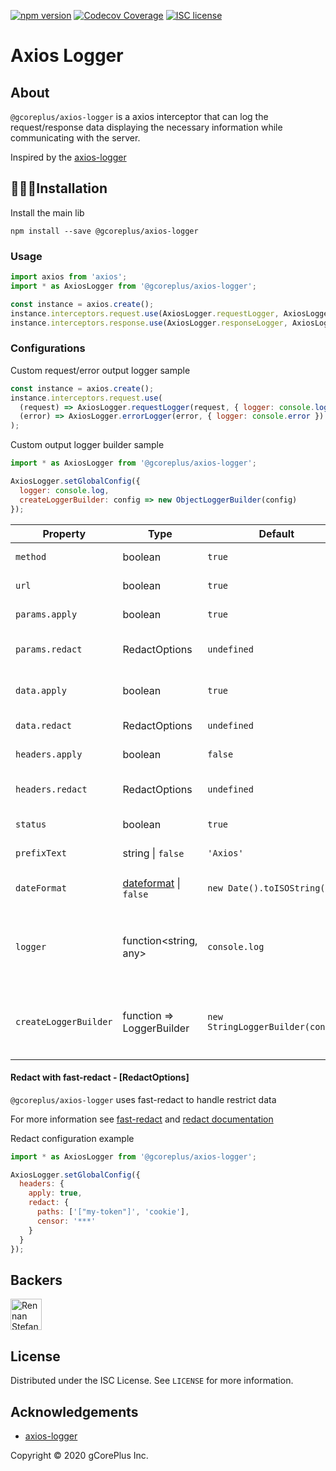 [![npm version](http://img.shields.io/npm/v/@gcoreplus/axios-logger.svg?style=flat)](https://npmjs.org/package/@gCorePlus/axios-logger "View this project on npm")
[![Codecov Coverage](https://codecov.io/gh/gCorePlus/axios-logger/branch/master/graph/badge.svg)](https://codecov.io/gh/gCorePlus/axios-logger)
[![ISC license](http://img.shields.io/badge/license-ISC-brightgreen.svg)](http://opensource.org/licenses/ISC)

# Axios Logger

## About

`@gcoreplus/axios-logger` is a axios interceptor that can log the request/response data displaying the necessary information while communicating with the server.

Inspired by the [axios-logger](https://www.npmjs.com/package/axios-logger)

## 👨🏻‍💻Installation

Install the main lib

```shell script
npm install --save @gcoreplus/axios-logger
```

### Usage

```js
import axios from 'axios';
import * as AxiosLogger from '@gcoreplus/axios-logger';

const instance = axios.create();
instance.interceptors.request.use(AxiosLogger.requestLogger, AxiosLogger.errorLogger);
instance.interceptors.response.use(AxiosLogger.responseLogger, AxiosLogger.errorLogger);
```

### Configurations

Custom request/error output logger sample
```js
const instance = axios.create();
instance.interceptors.request.use(
  (request) => AxiosLogger.requestLogger(request, { logger: console.log }),
  (error) => AxiosLogger.errorLogger(error, { logger: console.error })
);
```

Custom output logger builder sample
```js
import * as AxiosLogger from '@gcoreplus/axios-logger';

AxiosLogger.setGlobalConfig({
  logger: console.log,
  createLoggerBuilder: config => new ObjectLoggerBuilder(config)
});
```

| Property              | Type                                                                | Default                           | Description                                                                                                                                    |
| --------------------- | ------------------------------------------------------------------- | --------------------------------- | ---------------------------------------------------------------------------------------------------------------------------------------------- |
| `method`              | boolean                                                             | `true`                            | Whether to include HTTP method or not.                                                                                                         |
| `url`                 | boolean                                                             | `true`                            | Whether to include the URL or not.                                                                                                             |
| `params.apply`        | boolean                                                             | `true`                            | Whether to include HTTP params or not.                                                                                                         |
| `params.redact`       | RedactOptions                                                       | `undefined`                       | Whether to filter restrict data from params object before print.                                                                               |
| `data.apply`          | boolean                                                             | `true`                            | Whether to include request/response data or not.                                                                                               |
| `data.redact`         | RedactOptions                                                       | `undefined`                       | Whether to filter restrict data from data object before print.                                                                                 |
| `headers.apply`       | boolean                                                             | `false`                           | Whether to include HTTP headers or not.                                                                                                        |
| `headers.redact`      | RedactOptions                                                       | `undefined`                       | Whether to filter restrict data from headers object before print.                                                                              |
| `status`              | boolean                                                             | `true`                            | Whether to include response statuses or not.                                                                                                   |
| `prefixText`          | string \| `false`                                                   | `'Axios'`                         | `false` => no prefix, otherwise, customize the prefix wanted.                                                                                  |
| `dateFormat`          | [dateformat](https://momentjs.com/docs/) \| `false` | `new Date().toISOString()`        | `false` => no timestamp, otherwise, customize its format                                                                                       |
| `logger`              | function<string, any>                                               | `console.log`                     | Allows users to customize the logger function to be used. e.g. Winston's `logger.info` could be leveraged, like this: `logger.info.bind(this)` |
| `createLoggerBuilder` | function<config> => LoggerBuilder                                   | `new StringLoggerBuilder(config)` | Allows to customize the logger output. Possible values, `new StringLoggerBuilder(config)` and `new ObjectLoggerBuilder(config)`                |

#### Redact with fast-redact - [RedactOptions]

`@gcoreplus/axios-logger` uses fast-redact to handle restrict data

For more information see [fast-redact](https://www.npmjs.com/package/fast-redact) and [redact documentation](https://getpino.io/#/docs/redaction)

Redact configuration example
```js
import * as AxiosLogger from '@gcoreplus/axios-logger';

AxiosLogger.setGlobalConfig({
  headers: {
    apply: true,
    redact: {
      paths: ['["my-token"]', 'cookie'],
      censor: '***'
    }
  }
});
```

## Backers

<a href="https://github.com/rennanboni">
<img src="https://avatars0.githubusercontent.com/u/9962013?v=4" class="avatar" alt="Rennan Stefan Boni" width="50" />
</a>

## License

Distributed under the ISC License. See `LICENSE` for more information.

## Acknowledgements

- [axios-logger](https://www.npmjs.com/package/axios-logger)

Copyright &copy; 2020 gCorePlus Inc.
